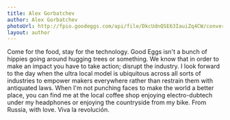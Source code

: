 ```yaml
---
title: Alex Gorbatchev
author: Alex Gorbatchev
photoUrl: http://fpio.goodeggs.com/api/file/DkcUdnQSE63IauiZq4CW/convert?w=150&h=150&fit=crop&align=faces&cache=true
layout: author
---
```


Come for the food, stay for the technology. Good Eggs isn't a bunch of hippies going around hugging trees or something. We know that in order to make an impact you have to take action; disrupt the industry. I look forward to the day when the ultra local model is ubiquitous across all sorts of industries to empower makers everywhere rather than restrain them with antiquated laws. When I'm not punching faces to make the world a better place, you can find me at the local coffee shop enjoying electro-dubtech under my headphones or enjoying the countryside from my bike. From Russia, with love. Viva la revolución.